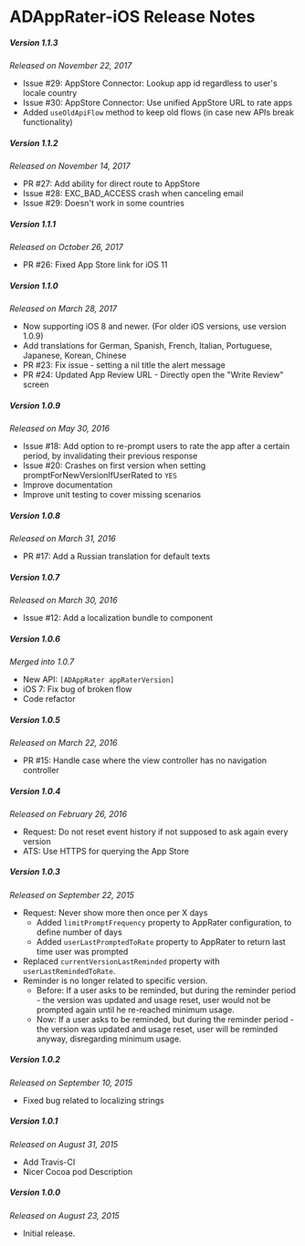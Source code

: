 # ADAppRater-iOS Release Notes

##### Version 1.1.3
_Released on November 22, 2017_
* Issue #29: AppStore Connector: Lookup app id regardless to user's locale country
* Issue #30: AppStore Connector: Use unified AppStore URL to rate apps
* Added `useOldApiFlow` method to keep old flows (in case new APIs break functionality)

##### Version 1.1.2
_Released on November 14, 2017_
* PR #27: Add ability for direct route to AppStore
* Issue #28: EXC_BAD_ACCESS crash when canceling email
* Issue #29: Doesn't work in some countries

##### Version 1.1.1
_Released on October 26, 2017_
* PR #26: Fixed App Store link for iOS 11

##### Version 1.1.0
_Released on March 28, 2017_
* Now supporting iOS 8 and newer. (For older iOS versions, use version 1.0.9)
* Add translations for German, Spanish, French, Italian, Portuguese, Japanese, Korean, Chinese
* PR #23: Fix issue - setting a nil title the alert message
* PR #24: Updated App Review URL - Directly open the "Write Review" screen

##### Version 1.0.9
_Released on May 30, 2016_
* Issue #18: Add option to re-prompt users to rate the app after a certain period, by invalidating their previous response
* Issue #20: Crashes on first version when setting promptForNewVersionIfUserRated to `YES`
* Improve documentation
* Improve unit testing to cover missing scenarios

##### Version 1.0.8
_Released on March 31, 2016_
* PR #17: Add a Russian translation for default texts

##### Version 1.0.7
_Released on March 30, 2016_
* Issue #12: Add a localization bundle to component

##### Version 1.0.6
_Merged into 1.0.7_
* New API: `[ADAppRater appRaterVersion]`
* iOS 7: Fix bug of broken flow
* Code refactor

##### Version 1.0.5
_Released on March 22, 2016_
* PR #15: Handle case where the view controller has no navigation controller

##### Version 1.0.4
_Released on February 26, 2016_
* Request: Do not reset event history if not supposed to ask again every version
* ATS: Use HTTPS for querying the App Store

##### Version 1.0.3
_Released on September 22, 2015_
* Request: Never show more then once per X days
  * Added `limitPromptFrequency` property to AppRater configuration, to define number of days
  * Added `userLastPromptedToRate` property to AppRater to return last time user was prompted
* Replaced `currentVersionLastReminded` property with `userLastRemindedToRate`.
* Reminder is no longer related to specific version.
  * Before: If a user asks to be reminded, but during the reminder period - the version was updated and usage reset, user would not be prompted again until he re-reached minimum usage.
  * Now: If a user asks to be reminded, but during the reminder period - the version was updated and usage reset, user will be reminded anyway, disregarding minimum usage.

##### Version 1.0.2
_Released on September 10, 2015_
* Fixed bug related to localizing strings

##### Version 1.0.1
_Released on August 31, 2015_
* Add Travis-CI
* Nicer Cocoa pod Description

##### Version 1.0.0
_Released on August 23, 2015_
* Initial release.
